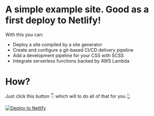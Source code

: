 # A simple example site. Good as a first deploy to Netlify!

With this you can:

- Deploy a site compiled by a site generator
- Create and configure a git-based CI/CD delivery pipeline
- Add a development pipeline for your CSS with SCSS
- Integrate serverless functions backed by AWS Lambda


# How?

Just click this button 👇 which will to do all of that for you 👆

[![Deploy to Netlify](https://www.netlify.com/img/deploy/button.svg)](https://app.netlify.com/start/deploy?repository=https://github.com/philhawksworth/hello-netlify&utm_campaign=devex-ph)

